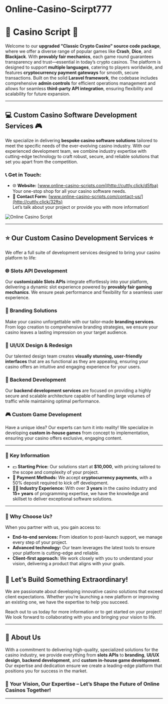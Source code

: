 # Online-Casino-Scirpt777

# 🎰 **Casino Script** 🎲

Welcome to our **upgraded "Classic Crypto Casino" source code package**, where we offer a diverse range of popular games like **Crash**, **Dice**, and **Blackjack**. With **provably fair mechanics**, each game round guarantees transparency and trust—essential in today’s crypto casinos. The platform is designed to support **multiple languages**, catering to players worldwide, and features **cryptocurrency payment gateways** for smooth, secure transactions. Built on the solid **Laravel framework**, the codebase includes comprehensive **admin controls** for efficient operations management and allows for seamless **third-party API integration**, ensuring flexibility and scalability for future expansion.

---

## 💻 **Custom Casino Software Development Services** 🎮

We specialize in delivering **bespoke casino software solutions** tailored to meet the specific needs of the ever-evolving casino industry. With our experienced development team, we combine industry expertise with cutting-edge technology to craft robust, secure, and reliable solutions that set you apart from the competition.

### 📞 **Get in Touch:**
- 🌐 **Website:** [www.online-casino-scripts.com](http://cuttly.click/d5fba)  
  Your one-stop shop for all your casino software needs.
- 📧 **Contact Form:** [www.online-casino-scripts.com/contact-us/](http://cuttly.click/32fts)  
  Let’s talk about your project or provide you with more information!

![Online Casino Script](https://online-casino-scripts.com/images/items/2volejrejnmg/aFUgb3nGqAWlpyf_1722510089.webp)

---

## ⭐️ **Our Custom Casino Development Services** ⭐️

We offer a full suite of development services designed to bring your casino platform to life:

### 🌐 **Slots API Development**  
Our **customizable Slots APIs** integrate effortlessly into your platform, delivering a dynamic slot experience powered by **provably fair gaming mechanics**. We ensure peak performance and flexibility for a seamless user experience.

### 📱 **Branding Solutions**  
Make your casino unforgettable with our tailor-made **branding services**. From logo creation to comprehensive branding strategies, we ensure your casino leaves a lasting impression on your target audience.

### 🎨 **UI/UX Design & Redesign**  
Our talented design team creates **visually stunning, user-friendly interfaces** that are as functional as they are appealing, ensuring your casino offers an intuitive and engaging experience for your users.

### 💯 **Backend Development**  
Our **backend development services** are focused on providing a highly secure and scalable architecture capable of handling large volumes of traffic while maintaining optimal performance.

### 🎮 **Custom Game Development**  
Have a unique idea? Our experts can turn it into reality! We specialize in developing **custom in-house games** from concept to implementation, ensuring your casino offers exclusive, engaging content.

---

### 🔑 **Key Information**

- 💵 **Starting Price:** Our solutions start at **$10,000**, with pricing tailored to the scope and complexity of your project.
- 💸 **Payment Methods:** We accept **cryptocurrency payments**, with a 50% deposit required to kick off development.
- 👨‍💻 **Industry Experience:** With over **3 years** in the casino industry and **15+ years** of programming expertise, we have the knowledge and skillset to deliver exceptional software solutions.

---

### 🎯 **Why Choose Us?**

When you partner with us, you gain access to:

- **End-to-end services:** From ideation to post-launch support, we manage every step of your project.
- **Advanced technology:** Our team leverages the latest tools to ensure your platform is cutting-edge and reliable.
- **Client-first approach:** We work closely with you to understand your vision, delivering a product that aligns with your goals.

## 🚀 **Let’s Build Something Extraordinary!**

We are passionate about developing innovative casino solutions that exceed client expectations. Whether you’re launching a new platform or improving an existing one, we have the expertise to help you succeed.

Reach out to us today for more information or to get started on your project! We look forward to collaborating with you and bringing your vision to life.

---

## 🏢 **About Us**

With a commitment to delivering high-quality, specialized solutions for the casino industry, we provide everything from **slots APIs** to **branding**, **UI/UX design**, **backend development**, and **custom in-house game development**. Our expertise and dedication ensure we create a leading-edge platform that positions you for success in the market.

### 🎯 **Your Vision, Our Expertise – Let’s Shape the Future of Online Casinos Together!**

---
